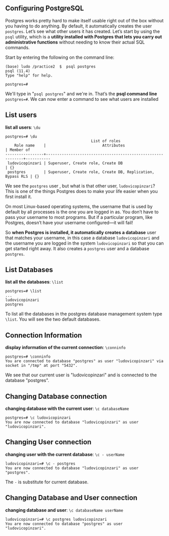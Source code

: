 ## Configuring PostgreSQL

Postgres works pretty hard to make itself usable right out of the box without you having to do anything. By default, it automatically creates the user `postgres`. Let’s see what other users it has created. Let’s start by using the `psql` utility, which is a **utility installed with Postgres that lets you carry out administrative functions** without needing to know their actual SQL commands.

Start by entering the following on the command line:

```console
(base) ludo /practice2  $  psql postgres
psql (11.4)
Type "help" for help.

postgres=#
```

We'll type in "`psql postgres`" and we're in. That’s the **psql command line** `postgres=#`. We can now enter a command to see what users are installed


## List users

**list all users**: `\du`

```console
postgres=# \du
                                      List of roles
    Role name    |                         Attributes                         | Member of
-----------------+------------------------------------------------------------+-----------
 ludovicopinzari | Superuser, Create role, Create DB                          | {}
 postgres        | Superuser, Create role, Create DB, Replication, Bypass RLS | {}
```

We see the `postgres` user , but what is that other user, `ludovicopinzari`? This is one of the things Postgres does to make your life easier when you first install it.

On most Linux-based operating systems, the username that is used by default by all processes is the one you are logged in as. You don’t have to pass your username to most programs. But if a particular program, like Postgres, doesn’t have your username configured—it will fail!

So **when Postgres is installed, it automatically creates a database** user that matches your username, in this case a database `ludovicopinzari` and the username you are logged in the system `ludovicopinzari` so that you can get started right away. It also creates a `postgres` user and a database `postgres`.


## List Databases

**list all the databases**: `\list`

```console
postgres=# \list
...
ludovicopinzari
postgres
```
To list all the databases in the postgres database management system type `\list`. You will see the two default databases.

## Connection Information

**display information of the current connection**: `\conninfo`

```console
postgres=# \conninfo
You are connected to database "postgres" as user "ludovicopinzari" via socket in "/tmp" at port "5432".
```

We see that our current user is "ludovicopinzari" and is connected to the database "postgres".

## Changing Database connection

**changing database with the current user**: `\c databaseName`

```console
postgres=# \c ludovicopinzari
You are now connected to database "ludovicopinzari" as user "ludovicopinzari".
```

## Changing User connection

**changing user with the current database**: `\c - userName`

```console
ludovicopinzari=# \c - postgres
You are now connected to database "ludovicopinzari" as user "postgres".
```
The `-` is substitute for current database.

## Changing Database and User connection

**changing database and user**: `\c databaseName userName`
```console
ludovicopinzari=# \c postgres ludovicopinzari
You are now connected to database "postgres" as user "ludovicopinzari".
```

